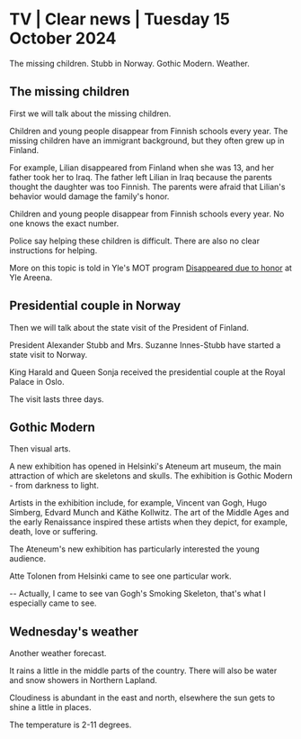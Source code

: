 # TV \| Clear news \| Tuesday 15 October 2024

The missing children. Stubb in Norway. Gothic Modern. Weather.

## The missing children

First we will talk about the missing children.

Children and young people disappear from Finnish schools every year. The missing children have an immigrant background, but they often grew up in Finland.

For example, Lilian disappeared from Finland when she was 13, and her father took her to Iraq. The father left Lilian in Iraq because the parents thought the daughter was too Finnish. The parents were afraid that Lilian's behavior would damage the family's honor.

Children and young people disappear from Finnish schools every year. No one knows the exact number.

Police say helping these children is difficult. There are also no clear instructions for helping.

More on this topic is told in Yle's MOT program [Disappeared due to honor](https://areena.yle.fi/1-66871378) at Yle Areena.

## Presidential couple in Norway

Then we will talk about the state visit of the President of Finland.

President Alexander Stubb and Mrs. Suzanne Innes-Stubb have started a state visit to Norway.

King Harald and Queen Sonja received the presidential couple at the Royal Palace in Oslo.

The visit lasts three days.

## Gothic Modern

Then visual arts.

A new exhibition has opened in Helsinki's Ateneum art museum, the main attraction of which are skeletons and skulls. The exhibition is Gothic Modern - from darkness to light.

Artists in the exhibition include, for example, Vincent van Gogh, Hugo Simberg, Edvard Munch and Käthe Kollwitz. The art of the Middle Ages and the early Renaissance inspired these artists when they depict, for example, death, love or suffering.

The Ateneum's new exhibition has particularly interested the young audience.

Atte Tolonen from Helsinki came to see one particular work.

-- Actually, I came to see van Gogh's Smoking Skeleton, that's what I especially came to see.

## Wednesday's weather

Another weather forecast.

It rains a little in the middle parts of the country. There will also be water and snow showers in Northern Lapland.

Cloudiness is abundant in the east and north, elsewhere the sun gets to shine a little in places.

The temperature is 2-11 degrees.

